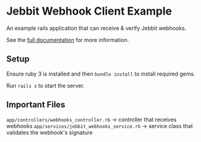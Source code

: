# Jebbit Webhook Client Example

An example rails application that can receive & verify Jebbit webhooks. 

See the [full documentation](https://jebbit-public-api-docs.s3.amazonaws.com/index.html) for more information.



## Setup

Ensure ruby 3 is installed and then `bundle install` to install required gems. 

Run `rails s` to start the server. 



## Important Files

`app/controllers/webhooks_controller.rb` -> controller that receives webhooks
`app/services/jebbit_webhooks_service.rb` -> service class that validates the webhook's signature

